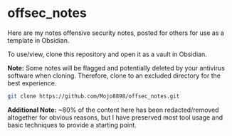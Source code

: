 # offsec_notes

Here are my notes offensive security notes, posted for others for use as a template in Obsidian.

To use/view, clone this repository and open it as a vault in Obsidian.

**Note:** Some notes will be flagged and potentially deleted by your antivirus software when cloning. Therefore, clone to an excluded directory for the best experience.

```bash
git clone https://github.com/Mojo8898/offsec_notes.git
```

**Additional Note:** ~80% of the content here has been redacted/removed altogether for obvious reasons, but I have preserved most tool usage and basic techniques to provide a starting point.
